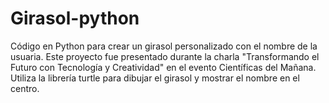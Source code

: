 # Girasol-python
Código en Python para crear un girasol personalizado con el nombre de la usuaria. Este proyecto fue presentado durante la charla "Transformando el Futuro con Tecnología y Creatividad" en el evento Científicas del Mañana. Utiliza la librería turtle para dibujar el girasol y mostrar el nombre en el centro.
